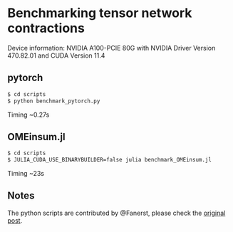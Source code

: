 # Benchmarking tensor network contractions

Device information: NVIDIA A100-PCIE 80G with NVIDIA Driver Version 470.82.01 and CUDA Version 11.4

## pytorch

```bash
$ cd scripts
$ python benchmark_pytorch.py
```

Timing ~0.27s

## OMEinsum.jl

```bash
$ cd scripts
$ JULIA_CUDA_USE_BINARYBUILDER=false julia benchmark_OMEinsum.jl
```

Timing ~23s


## Notes
The python scripts are contributed by @Fanerst, please check the [original post](https://github.com/under-Peter/OMEinsum.jl/issues/133#issuecomment-1003662057).
